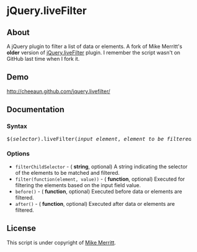 jQuery.liveFilter
=================

About
-----

A jQuery plugin to filter a list of data or elements. A fork of Mike Merritt's **older** version of [jQuery.liveFilter](https://github.com/mikemerritt/LiveFilter) plugin. I remember the script wasn't on GitHub last time when I fork it.

Demo
----

<http://cheeaun.github.com/jquery.livefilter/>

Documentation
-------------

### Syntax

<pre>
$(<var>selector</var>).liveFilter(<var>input element</var>, <var>element to be filtered</var>, <var>options</var>);
</pre>

### Options

- `filterChildSelector` - ( **string**, optional) A string indicating the selector of the elements to be matched and filtered.
- `filter(function(element, value))` - ( **function**, optional) Executed for filtering the elements based on the input field value.
- `before()` - ( **function**, optional) Executed before data or elements are filtered.
- `after()` - ( **function**, optional) Executed after data or elements are filtered.

License
-------

This script is under copyright of [Mike Merritt](https://github.com/mikemerritt/LiveFilter/blob/master/LICENSE).